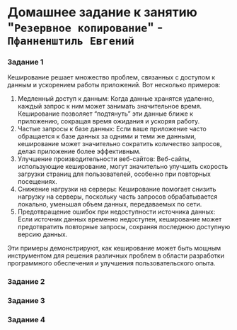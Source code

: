 # Домашнее задание к занятию "`Резервное копирование`" - `Пфанненштиль Евгений`


### Задание 1

Кеширование решает множество проблем, связанных с доступом к данным и ускорением работы приложений. Вот несколько примеров:

1. Медленный доступ к данным: Когда данные хранятся удаленно, каждый запрос к ним может занимать значительное время. Кеширование позволяет “подтянуть” эти данные ближе к приложению, сокращая время ожидания и ускоряя работу.
2. Частые запросы к базе данных: Если ваше приложение часто обращается к базе данных за одними и теми же данными, кеширование может значительно сократить количество запросов, делая приложение более эффективным.
3. Улучшение производительности веб-сайтов: Веб-сайты, использующие кеширование, могут значительно улучшить скорость загрузки страниц для пользователей, особенно при повторных посещениях.
4. Снижение нагрузки на серверы: Кеширование помогает снизить нагрузку на серверы, поскольку часть запросов обрабатывается локально, уменьшая объем данных, передаваемых по сети.
5. Предотвращение ошибок при недоступности источника данных: Если источник данных временно недоступен, кеширование может предотвратить повторные запросы, сохраняя последнюю доступную версию данных.

Эти примеры демонстрируют, как кеширование может быть мощным инструментом для решения различных проблем в области разработки программного обеспечения и улучшения пользовательского опыта.

### Задание 2 



### Задание 3

### Задание 4


